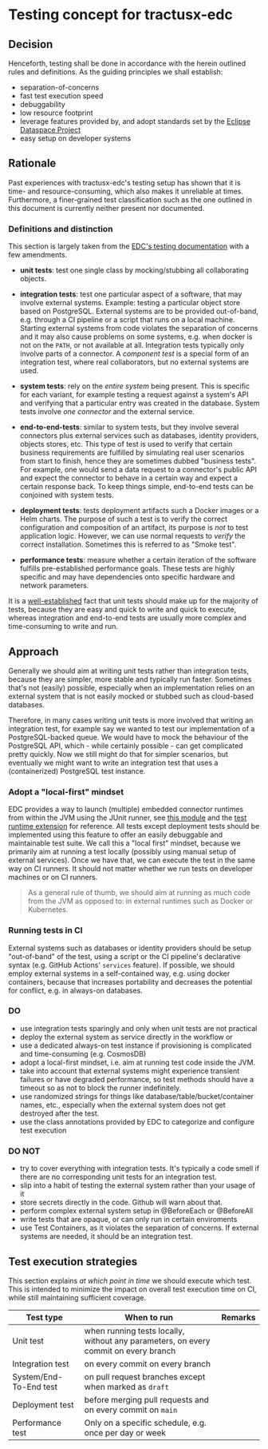 # Testing concept for tractusx-edc

## Decision

Henceforth, testing shall be done in accordance with the herein outlined rules and definitions. As the guiding principles we shall establish:

- separation-of-concerns
- fast test execution speed
- debuggability
- low resource footprint
- leverage features provided by, and adopt standards set by the [Eclipse Dataspace Project](https://github.com/eclipse-edc/Connector)
- easy setup on developer systems

## Rationale

Past experiences with tractusx-edc's testing setup has shown that it is time- and resource-consuming, which also makes it unreliable at times.
Furthermore, a finer-grained test classification such as the one outlined in this document is currently neither present nor documented.

### Definitions and distinction

This section is largely taken from the [EDC's testing documentation](https://github.com/eclipse-edc/Connector/blob/bab97cccf4d61a3a380a1d70925b34f4cec1b401/docs/developer/testing.md) with a few amendments.

- **unit tests**: test one single class by mocking/stubbing all collaborating objects.

- **integration tests**: test one particular aspect of a software, that may involve external systems. Example: testing a particular object store based on PostgreSQL. External systems are to be provided out-of-band, e.g. through a CI pipeline or a script that runs on a local machine. Starting external systems from code violates the separation of concerns and it may also cause problems on some systems, e.g. when docker is not on the `PATH`, or not available at all. Integration tests typically only involve parts of a connector. A _component test_ is a special form of an integration test, where real collaborators, but no external systems are used.

- **system tests**: rely on the _entire system_ being present. This is specific for each variant, for example testing a request against a system's API and verifying that a particular entry was created in the database. System tests involve _one connector_ and the external service.

- **end-to-end-tests**: similar to system tests, but they involve several connectors plus external services such as databases, identity providers, objects stores, etc. This type of test is used to verify that certain business requirements are fulfilled by simulating real user scenarios from start to finish, hence they are sometimes dubbed "business tests". For example, one would send a data request to a connector's public API and expect the connector to behave in a certain way and expect a certain response back. To keep things simple, end-to-end tests can be conjoined with system tests.

- **deployment tests**: tests deployment artifacts such a Docker images or a Helm charts. The purpose of such a test is to verify the correct configuration and composition of an artifact, its purpose is _not_ to test application logic. However, we can use normal requests to _verify_ the correct installation. Sometimes this is referred to as "Smoke test".

- **performance tests**: measure whether a certain iteration of the software fulfills pre-established performance goals. These tests are highly specific and may have dependencies onto specific hardware and network parameters.

It is a [well-established](https://martinfowler.com/articles/practical-test-pyramid.html) fact that unit tests should make up for the majority of tests, because they are easy and quick to write and quick to execute, whereas integration and end-to-end tests are usually more complex and time-consuming to write and run.

## Approach

Generally we should aim at writing unit tests rather than integration tests, because they are simpler, more stable and typically run faster. Sometimes that's not (easily) possible, especially when an implementation relies on an external system that is not easily mocked or stubbed such as cloud-based databases.

Therefore, in many cases writing unit tests is more involved that writing an integration test, for example say we wanted to test our implementation of a PostgreSQL-backed queue. We would have to mock the behaviour of the PostgreSQL API, which - while certainly possible - can get complicated pretty quickly. Now we still might do that for simpler scenarios, but
eventually we might want to write an integration test that uses a (containerized) PostgreSQL test instance.

### Adopt a "local-first" mindset

EDC provides a way to launch (multiple) embedded connector runtimes from within the JVM using the JUnit runner, see [this module](https://github.com/eclipse-edc/Connector/tree/main/system-tests/e2e-transfer-test/runner/src/test/java/org/eclipse/edc/test/e2e) and the [test runtime extension](https://github.com/eclipse-edc/Connector/blob/main/core/common/junit/src/main/java/org/eclipse/edc/junit/extensions/EdcRuntimeExtension.java) for reference. All tests except deployment tests should be implemented using this feature to offer an easily debuggable and maintainable test suite. We call this a "local first" mindset, because we primarily aim at running a test locally (possibly using manual setup of external services). Once we have that, we can execute the test in the same way on CI runners. It should not matter whether we run tests on developer machines or on CI runners.

> As a general rule of thumb, we should aim at running as much code from the JVM as opposed to: in external runtimes such as Docker or Kubernetes.

### Running tests in CI

External systems such as databases or identity providers should be setup "out-of-band" of the test, using a script or the CI pipeline's declarative syntax (e.g. GitHub Actions' `services` feature). If possible, we should employ external systems in a self-contained way, e.g. using docker containers, because that increases portability and decreases the potential for conflict, e.g. in always-on databases.

### DO

- use integration tests sparingly and only when unit tests are not practical
- deploy the external system as service directly in the workflow or
- use a dedicated always-on test instance if provisioning is complicated and time-consuming (e.g. CosmosDB)
- adopt a local-first mindset, i.e. aim at running test code inside the JVM.
- take into account that external systems might experience transient failures or have degraded performance, so test
  methods should have a timeout so as not to block the runner indefinitely.
- use randomized strings for things like database/table/bucket/container names, etc., especially when the external
  system does not get destroyed after the test.
- use the class annotations provided by EDC to categorize and configure test execution

### DO NOT

- try to cover everything with integration tests. It's typically a code smell if there are no corresponding unit tests
  for an integration test.
- slip into a habit of testing the external system rather than your usage of it
- store secrets directly in the code. Github will warn about that.
- perform complex external system setup in @BeforeEach or @BeforeAll
- write tests that are opaque, or can only run in certain enviroments
- use Test Containers, as it violates the separation of concerns. If external systems are needed, it should be an integration test.

## Test execution strategies

This section explains _at which point in time_ we should execute which test. This is intended to minimize the impact on overall test execution time on CI, while still maintaining sufficient coverage.

| Test type              | When to run                                                                         | Remarks |
|------------------------|-------------------------------------------------------------------------------------|---------|
| Unit test              | when running tests locally, without any parameters, on every commit on every branch |         |
| Integration test       | on every commit on every branch                                                     |         |
| System/End-To-End test | on pull request branches except when marked as `draft`                              |         |
| Deployment test        | before merging pull requests and on every commit on `main`                       |         |
| Performance test       | Only on a specific schedule, e.g. once per day or week                              |         |
